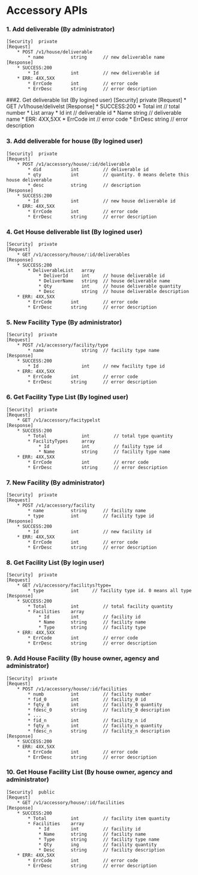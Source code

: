# Accessory APIs

### 1. Add deliverable (By administrator)
	[Security]	private
	[Request]
  		* POST /v1/house/deliverable
	  		* name			string		// new deliverable name
	[Response]
		* SUCCESS:200 
			* Id			int			// new deliverable id
		* ERR: 4XX,5XX
	  		* ErrCode		int			// error code
	  		* ErrDesc		string		// error description


###2. Get deliverable list (By logined user)
	[Security]	private
	[Request]
  		* GET /v1/house/delivelst
	[Response]
		* SUCCESS:200 
			* Total			int			// total number
			* List			array
				* Id		int			// deliverable id
				* Name		string		// deliverable name
		* ERR: 4XX,5XX
	  		* ErrCode		int			// error code
	  		* ErrDesc		string		// error description


### 3. Add deliverable for house (By logined user)
	[Security]	private
	[Request]
  		* POST /v1/accessory/house/:id/deliverable
	  		* did			int			// deliverable id
	  		* qty			int			// quantity. 0 means delete this house deliverable
	  		* desc			string		// description 
  	[Response]
		* SUCCESS:200 
			* Id			int			// new house deliverable id
		* ERR: 4XX,5XX
	  		* ErrCode		int			// error code
	  		* ErrDesc		string		// error description


### 4. Get House deliverable list (By logined user)
	[Security]	private
	[Request]
  		* GET /v1/accessory/house/:id/deliverables
  	[Response]
		* SUCCESS:200 
			* DeliverableList	array
				* DeliverId		int		// house deliverable id
				* DeliverName	string	// house deliverable name
				* Qty			int		// house deliverable quantity
				* Desc			string	// house deliverable description 
		* ERR: 4XX,5XX
	  		* ErrCode		int			// error code
	  		* ErrDesc		string		// error description


### 5. New Facility Type (By administrator)
	[Security]	private
	[Request]
  		* POST /v1/accessory/facility/type
	  		* name				string	// facility type name
  	[Response]
		* SUCCESS:200 
			* Id				int		// new facility type id
		* ERR: 4XX,5XX
	  		* ErrCode		int			// error code
	  		* ErrDesc		string		// error description


### 6. Get Facility Type List (By logined user)
	[Security]	private
	[Request]
  		* GET /v1/accessory/facitypelst
  	[Response]
		* SUCCESS:200 
			* Total				int			// total type quantity
			* FacilityTypes		array
				* Id			int			// faility type id
				* Name			string		// facility type name
		* ERR: 4XX,5XX
	  		* ErrCode			int			// error code
	  		* ErrDesc			string		// error description


### 7. New Facility (By administrator)
	[Security]	private
	[Request]
  		* POST /v1/accessory/facility
	  		* name			string		// facility name
	  		* type			int			// facility type id
  	[Response]
		* SUCCESS:200 
			* Id			int			// new facility id
		* ERR: 4XX,5XX
	  		* ErrCode		int			// error code
	  		* ErrDesc		string		// error description


### 8. Get Facility List (By login user)
	[Security]	private
	[Request]
  		* GET /v1/accessory/facilitys?type=
	  		* type			int		// facility type id. 0 means all type
  	[Response]
		* SUCCESS:200
			* Total			int			// total facility quantity
			* Facilities	array 
				* Id		int			// facility id
				* Name		string		// facility name
				* Type		string		// facility type
		* ERR: 4XX,5XX
	  		* ErrCode		int			// error code
	  		* ErrDesc		string		// error description


### 9. Add House Facility (By house owner, agency and administrator)
	[Security]	private
	[Request]
  		* POST /v1/accessory/house/:id/facilities
	  		* numb			int			// facility number
	  		* fid_0			int			// facility_0 id
	  		* fqty_0		int			// facility_0 quantity
	  		* fdesc_0		string		// facility_0 description
	  		* ...
	  		* fid_n			int			// facility_n id
	  		* fqty_n		int			// facility_n quantity
	  		* fdesc_n		string		// facility_n description
  	[Response]
		* SUCCESS:200
		* ERR: 4XX,5XX
	  		* ErrCode		int			// error code
	  		* ErrDesc		string		// error description


### 10. Get House Facility List (By house owner, agency and administrator)
	[Security]	public
	[Request]
  		* GET /v1/accessory/house/:id/facilities
  	[Response]
		* SUCCESS:200
	  		* Total			int			// facility item quantity
	  		* Facilities	array
		  		* Id		int			// facility id
		  		* Name		string		// facility name
		  		* Type		string		// facility type name
		  		* Qty		ing 		// facility quantity
		  		* Desc		string		// facility description
		* ERR: 4XX,5XX
	  		* ErrCode		int			// error code
	  		* ErrDesc		string		// error description
